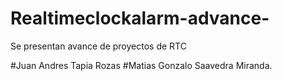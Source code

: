 # Realtimeclockalarm-advance-
Se presentan avance de proyectos de RTC

#Juan Andres Tapia Rozas
#Matias Gonzalo Saavedra Miranda.
